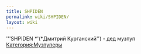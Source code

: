 ```yaml
---
title: SHPIDEN
permalink: wiki/SHPIDEN/
layout: wiki
---
```


'''SHPIDEN *'(*Дмитрий Курганский'') - дед музпуп
[Категория:Музпуперы](Категория:Музпуперы "wikilink")
